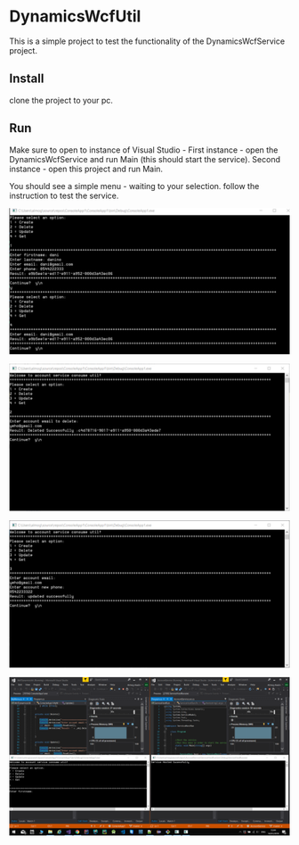 # DynamicsWcfUtil
This is a simple project to test the functionality of the DynamicsWcfService project.

## Install
clone the project to your pc.

## Run
Make sure to open to instance of Visual Studio - First instance - open the DynamicsWcfService and run Main (this should start the service). Second instance - open this project and run Main.

You should see a simple menu - waiting to your selection. follow the instruction to test the service.

![Image description](https://github.com/almogShenkar/DynamicsWcfUtil/blob/master/DynamicsScreenShots/create%20and%20get.png)

![Image description](https://github.com/almogShenkar/DynamicsWcfUtil/blob/master/DynamicsScreenShots/delete.png)

![Image description](https://github.com/almogShenkar/DynamicsWcfUtil/blob/master/DynamicsScreenShots/update.png)

![Image description](https://github.com/almogShenkar/DynamicsWcfUtil/blob/master/DynamicsScreenShots/run2instancesOfVS.png)
